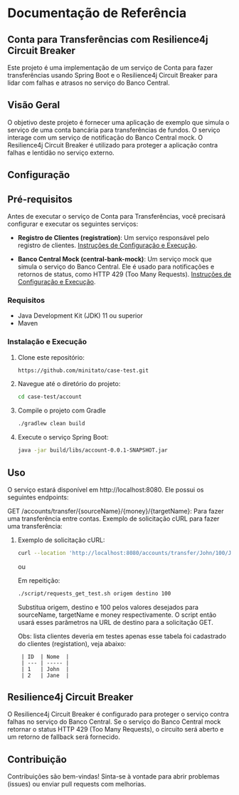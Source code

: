# Documentação de Referência

## Conta para Transferências com Resilience4j Circuit Breaker

Este projeto é uma implementação de um serviço de Conta para fazer transferências usando Spring Boot e o Resilience4j Circuit Breaker para lidar com falhas e atrasos no serviço do Banco Central.

## Visão Geral

O objetivo deste projeto é fornecer uma aplicação de exemplo que simula o serviço de uma conta bancária para transferências de fundos. O serviço interage com um serviço de notificação do Banco Central mock. O Resilience4j Circuit Breaker é utilizado para proteger a aplicação contra falhas e lentidão no serviço externo.

## Configuração

## Pré-requisitos

Antes de executar o serviço de Conta para Transferências, você precisará configurar e executar os seguintes serviços:

- **Registro de Clientes (registration)**: Um serviço responsável pelo registro de clientes. [Instruções de Configuração e Execução](../registration/README.md).

- **Banco Central Mock (central-bank-mock)**: Um serviço mock que simula o serviço do Banco Central. Ele é usado para notificações e retornos de status, como HTTP 429 (Too Many Requests). [Instruções de Configuração e Execução](../central-bank-mock/README.md).

### Requisitos

- Java Development Kit (JDK) 11 ou superior
- Maven

### Instalação e Execução

1. Clone este repositório:

   ```bash
   https://github.com/minitato/case-test.git
   ```

2. Navegue até o diretório do projeto:

    ```bash
    cd case-test/account
    ```
3. Compile o projeto com Gradle

    ```bash
    ./gradlew clean build
    ```
4. Execute o serviço Spring Boot:
    ```bash
    java -jar build/libs/account-0.0.1-SNAPSHOT.jar
    ```

## Uso
O serviço estará disponível em http://localhost:8080. Ele possui os seguintes endpoints:

GET /accounts/transfer/{sourceName}/{money}/{targetName}: Para fazer uma transferência entre contas.
Exemplo de solicitação cURL para fazer uma transferência:

1. Exemplo de solicitação cURL:
    ```bash
    curl --location 'http://localhost:8080/accounts/transfer/John/100/Jane'
    ```

    ou

    Em repeitição:

    ```bash
    ./script/requests_get_test.sh origem destino 100
    ```

    Substitua origem, destino e 100 pelos valores desejados para sourceName, targetName e money respectivamente. O script então usará esses parâmetros na URL de destino para a solicitação GET.

    Obs: lista clientes deveria em testes apenas esse tabela foi cadastrado do clientes (registation), veja abaixo:

        | ID  | Nome  |
        | --- | ----- |
        | 1   | John  |
        | 2   | Jane  |


## Resilience4j Circuit Breaker
O Resilience4j Circuit Breaker é configurado para proteger o serviço contra falhas no serviço do Banco Central. Se o serviço do Banco Central mock retornar o status HTTP 429 (Too Many Requests), o circuito será aberto e um retorno de fallback será fornecido.

## Contribuição
Contribuições são bem-vindas! Sinta-se à vontade para abrir problemas (issues) ou enviar pull requests com melhorias.